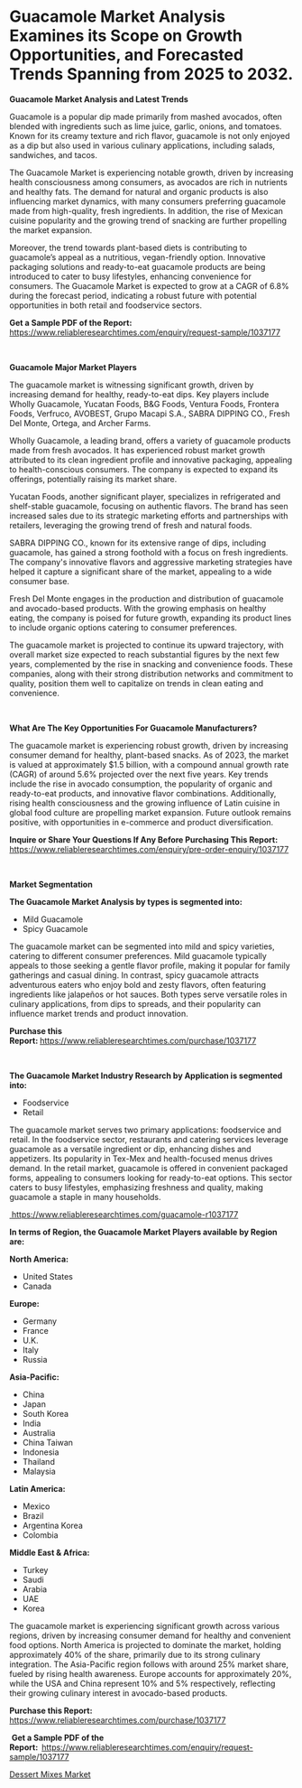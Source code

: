 <p><h1>Guacamole Market Analysis Examines its Scope on Growth Opportunities, and Forecasted Trends Spanning from 2025 to 2032.</h1></p><p><strong>Guacamole Market Analysis and Latest Trends</strong></p>
<p><p>Guacamole is a popular dip made primarily from mashed avocados, often blended with ingredients such as lime juice, garlic, onions, and tomatoes. Known for its creamy texture and rich flavor, guacamole is not only enjoyed as a dip but also used in various culinary applications, including salads, sandwiches, and tacos.</p><p>The Guacamole Market is experiencing notable growth, driven by increasing health consciousness among consumers, as avocados are rich in nutrients and healthy fats. The demand for natural and organic products is also influencing market dynamics, with many consumers preferring guacamole made from high-quality, fresh ingredients. In addition, the rise of Mexican cuisine popularity and the growing trend of snacking are further propelling the market expansion.</p><p>Moreover, the trend towards plant-based diets is contributing to guacamole’s appeal as a nutritious, vegan-friendly option. Innovative packaging solutions and ready-to-eat guacamole products are being introduced to cater to busy lifestyles, enhancing convenience for consumers. The Guacamole Market is expected to grow at a CAGR of 6.8% during the forecast period, indicating a robust future with potential opportunities in both retail and foodservice sectors.</p></p>
<p><strong>Get a Sample PDF of the Report:&nbsp;</strong> <a href="https://www.reliableresearchtimes.com/enquiry/request-sample/1037177?utm_campaign=2244&utm_medium=2&utm_source=Github&utm_content=ia&utm_term=07042025&utm_id=guacamole">https://www.reliableresearchtimes.com/enquiry/request-sample/1037177</a></p>
<p>&nbsp;</p>
<p><strong>Guacamole Major Market Players</strong></p>
<p><p>The guacamole market is witnessing significant growth, driven by increasing demand for healthy, ready-to-eat dips. Key players include Wholly Guacamole, Yucatan Foods, B&G Foods, Ventura Foods, Frontera Foods, Verfruco, AVOBEST, Grupo Macapi S.A., SABRA DIPPING CO., Fresh Del Monte, Ortega, and Archer Farms.</p><p>Wholly Guacamole, a leading brand, offers a variety of guacamole products made from fresh avocados. It has experienced robust market growth attributed to its clean ingredient profile and innovative packaging, appealing to health-conscious consumers. The company is expected to expand its offerings, potentially raising its market share.</p><p>Yucatan Foods, another significant player, specializes in refrigerated and shelf-stable guacamole, focusing on authentic flavors. The brand has seen increased sales due to its strategic marketing efforts and partnerships with retailers, leveraging the growing trend of fresh and natural foods.</p><p>SABRA DIPPING CO., known for its extensive range of dips, including guacamole, has gained a strong foothold with a focus on fresh ingredients. The company's innovative flavors and aggressive marketing strategies have helped it capture a significant share of the market, appealing to a wide consumer base.</p><p>Fresh Del Monte engages in the production and distribution of guacamole and avocado-based products. With the growing emphasis on healthy eating, the company is poised for future growth, expanding its product lines to include organic options catering to consumer preferences.</p><p>The guacamole market is projected to continue its upward trajectory, with overall market size expected to reach substantial figures by the next few years, complemented by the rise in snacking and convenience foods. These companies, along with their strong distribution networks and commitment to quality, position them well to capitalize on trends in clean eating and convenience.</p></p>
<p>&nbsp;</p>
<p><strong>What Are The Key Opportunities For Guacamole Manufacturers?</strong></p>
<p><p>The guacamole market is experiencing robust growth, driven by increasing consumer demand for healthy, plant-based snacks. As of 2023, the market is valued at approximately $1.5 billion, with a compound annual growth rate (CAGR) of around 5.6% projected over the next five years. Key trends include the rise in avocado consumption, the popularity of organic and ready-to-eat products, and innovative flavor combinations. Additionally, rising health consciousness and the growing influence of Latin cuisine in global food culture are propelling market expansion. Future outlook remains positive, with opportunities in e-commerce and product diversification.</p></p>
<p><strong>Inquire or Share Your Questions If Any Before Purchasing This Report:</strong> <a href="https://www.reliableresearchtimes.com/enquiry/pre-order-enquiry/1037177?utm_campaign=2244&utm_medium=2&utm_source=Github&utm_content=ia&utm_term=07042025&utm_id=guacamole">https://www.reliableresearchtimes.com/enquiry/pre-order-enquiry/1037177</a></p>
<p>&nbsp;</p>
<p><strong>Market Segmentation</strong></p>
<p><strong>The Guacamole Market Analysis by types is segmented into:</strong></p>
<p><ul><li>Mild Guacamole</li><li>Spicy Guacamole</li></ul></p>
<p><p>The guacamole market can be segmented into mild and spicy varieties, catering to different consumer preferences. Mild guacamole typically appeals to those seeking a gentle flavor profile, making it popular for family gatherings and casual dining. In contrast, spicy guacamole attracts adventurous eaters who enjoy bold and zesty flavors, often featuring ingredients like jalapeños or hot sauces. Both types serve versatile roles in culinary applications, from dips to spreads, and their popularity can influence market trends and product innovation.</p></p>
<p><strong>Purchase this Report:&nbsp;</strong><a href="https://www.reliableresearchtimes.com/purchase/1037177?utm_campaign=2244&utm_medium=2&utm_source=Github&utm_content=ia&utm_term=07042025&utm_id=guacamole">https://www.reliableresearchtimes.com/purchase/1037177</a></p>
<p>&nbsp;</p>
<p><strong>The Guacamole Market Industry Research by Application is segmented into:</strong></p>
<p><ul><li>Foodservice</li><li>Retail</li></ul></p>
<p><p>The guacamole market serves two primary applications: foodservice and retail. In the foodservice sector, restaurants and catering services leverage guacamole as a versatile ingredient or dip, enhancing dishes and appetizers. Its popularity in Tex-Mex and health-focused menus drives demand. In the retail market, guacamole is offered in convenient packaged forms, appealing to consumers looking for ready-to-eat options. This sector caters to busy lifestyles, emphasizing freshness and quality, making guacamole a staple in many households.</p></p>
<p><a href="https://www.reliableresearchtimes.com/guacamole-r1037177?utm_campaign=2244&utm_medium=2&utm_source=Github&utm_content=ia&utm_term=07042025&utm_id=guacamole">&nbsp;https://www.reliableresearchtimes.com/guacamole-r1037177</a></p>
<p><strong>In terms of Region, the Guacamole Market Players available by Region are:</strong></p>
<p>
    <p> <strong> North America: </strong>
        <ul>
            <li>United States</li>
            <li>Canada</li>
        </ul>
        </p> 
    <p> <strong> Europe: </strong>
        <ul>
            <li>Germany</li>
            <li>France</li>
            <li>U.K.</li>
            <li>Italy</li>
            <li>Russia</li>
        </ul>
        </p> 
    <p> <strong> Asia-Pacific: </strong>
        <ul>
            <li>China</li>
            <li>Japan</li>
            <li>South Korea</li>
            <li>India</li>
            <li>Australia</li>
            <li>China Taiwan</li>
            <li>Indonesia</li>
            <li>Thailand</li>
            <li>Malaysia</li>
        </ul>
        </p> 
    <p> <strong> Latin America: </strong>
        <ul>
            <li>Mexico</li>
            <li>Brazil</li>
            <li>Argentina Korea</li>
            <li>Colombia</li>
        </ul>
        </p> 
    <p> <strong> Middle East & Africa: </strong>
        <ul>
            <li>Turkey</li>
            <li>Saudi</li>
            <li>Arabia</li>
            <li>UAE</li>
            <li>Korea</li>
        </ul>
    </p>
    </p>
<p><p>The guacamole market is experiencing significant growth across various regions, driven by increasing consumer demand for healthy and convenient food options. North America is projected to dominate the market, holding approximately 40% of the share, primarily due to its strong culinary integration. The Asia-Pacific region follows with around 25% market share, fueled by rising health awareness. Europe accounts for approximately 20%, while the USA and China represent 10% and 5% respectively, reflecting their growing culinary interest in avocado-based products.</p></p>
<p><strong>Purchase this Report: </strong><a href="https://www.reliableresearchtimes.com/purchase/1037177?utm_campaign=2244&utm_medium=2&utm_source=Github&utm_content=ia&utm_term=07042025&utm_id=guacamole">https://www.reliableresearchtimes.com/purchase/1037177</a></p>
<p>&nbsp;<strong>Get a Sample PDF of the Report:&nbsp;&nbsp;</strong><a href="https://www.reliableresearchtimes.com/enquiry/request-sample/1037177?utm_campaign=2244&utm_medium=2&utm_source=Github&utm_content=ia&utm_term=07042025&utm_id=guacamole">https://www.reliableresearchtimes.com/enquiry/request-sample/1037177</a></p>
<p><strong></strong></p>
<p><p><a href="https://github.com/delindacallegari68/Market-Research-Report-List-1/blob/main/dessert-mixes-market.md?utm_campaign=2244&utm_medium=2&utm_source=Github&utm_content=ia&utm_term=07042025&utm_id=guacamole">Dessert Mixes Market</a></p></p>